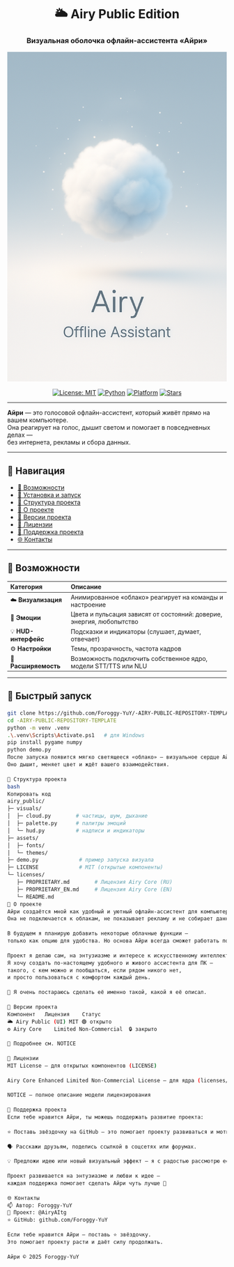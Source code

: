 <div align="center">

# 🌥️ **Airy Public Edition**
### Визуальная оболочка офлайн-ассистента «Айри»

<p align="center">
  <img src="assets/banner.png" width="720" alt="Airy Banner">
</p>

[![License: MIT](https://img.shields.io/badge/License-MIT-green.svg)](./LICENSE)
[![Python](https://img.shields.io/badge/python-3.10+-blue.svg)](#)
[![Platform](https://img.shields.io/badge/platform-Windows%2010+-lightgrey.svg)](#)
[![Stars](https://img.shields.io/github/stars/Foroggy-YuY/-AIRY-PUBLIC-REPOSITORY-TEMPLATE?style=social)](https://github.com/Foroggy-YuY/-AIRY-PUBLIC-REPOSITORY-TEMPLATE)

</div>

---

**Айри** — это голосовой офлайн-ассистент, который живёт прямо на вашем компьютере.  
Она реагирует на голос, дышит светом и помогает в повседневных делах —  
без интернета, рекламы и сбора данных.

---

## 🔗 Навигация
- [🎨 Возможности](#-возможности)
- [🚀 Установка и запуск](#-быстрый-запуск)
- [🧩 Структура проекта](#-структура-проекта)
- [🤍 О проекте](#-о-проекте)
- [🧱 Версии проекта](#-версии-проекта)
- [🧩 Лицензии](#-лицензии)
- [💙 Поддержка проекта](#-поддержка-проекта)
- [🌐 Контакты](#-контакты)

---

## 🎨 Возможности

| Категория | Описание |
|:-----------|:----------|
| ☁️ **Визуализация** | Анимированное «облако» реагирует на команды и настроение |
| 🌈 **Эмоции** | Цвета и пульсация зависят от состояний: доверие, энергия, любопытство |
| 💡 **HUD-интерфейс** | Подсказки и индикаторы (слушает, думает, отвечает) |
| ⚙️ **Настройки** | Темы, прозрачность, частота кадров |
| 🧩 **Расширяемость** | Возможность подключить собственное ядро, модели STT/TTS или NLU |

---

## 🚀 Быстрый запуск

```bash
git clone https://github.com/Foroggy-YuY/-AIRY-PUBLIC-REPOSITORY-TEMPLATE.git
cd -AIRY-PUBLIC-REPOSITORY-TEMPLATE
python -m venv .venv
.\.venv\Scripts\Activate.ps1   # для Windows
pip install pygame numpy
python demo.py
После запуска появится мягко светящееся «облако» — визуальное сердце Айри.
Оно дышит, меняет цвет и ждёт вашего взаимодействия.

🧩 Структура проекта
bash
Копировать код
airy_public/
├─ visuals/
│  ├─ cloud.py        # частицы, шум, дыхание
│  ├─ palette.py      # палитры эмоций
│  └─ hud.py          # надписи и индикаторы
├─ assets/
│  ├─ fonts/
│  └─ themes/
├─ demo.py             # пример запуска визуала
├─ LICENSE             # MIT (открытые компоненты)
└─ licenses/
   ├─ PROPRIETARY.md        # Лицензия Airy Core (RU)
   ├─ PROPRIETARY_EN.md     # Лицензия Airy Core (EN)
   └─ README.md
🤍 О проекте
Айри создаётся мной как удобный и уютный офлайн-ассистент для компьютера.
Она не подключается к облакам, не показывает рекламу и не собирает данные.

В будущем я планирую добавить некоторые облачные функции —
только как опцию для удобства. Но основа Айри всегда сможет работать полностью офлайн.

Проект я делаю сам, на энтузиазме и интересе к искусственному интеллекту.
Я хочу создать по-настоящему удобного и живого ассистента для ПК —
такого, с кем можно и пообщаться, если рядом никого нет,
и просто пользоваться с комфортом каждый день.

💙 Я очень постараюсь сделать её именно такой, какой я её описал.

🧱 Версии проекта
Компонент	Лицензия	Статус
🌥️ Airy Public (UI)	MIT	🟢 открыто
⚙️ Airy Core	Limited Non-Commercial	🔒 закрыто

📎 Подробнее см. NOTICE

🧩 Лицензии
MIT License — для открытых компонентов (LICENSE)

Airy Core Enhanced Limited Non-Commercial License — для ядра (licenses/PROPRIETARY.md)

NOTICE — полное описание модели лицензирования

💙 Поддержка проекта
Если тебе нравится Айри, ты можешь поддержать развитие проекта:

⭐ Поставь звёздочку на GitHub — это помогает проекту развиваться и мотивирует.

🗣️ Расскажи друзьям, поделись ссылкой в соцсетях или форумах.

💡 Предложи идею или новый визуальный эффект — я с радостью рассмотрю её.

Проект развивается на энтузиазме и любви к идее —
каждая поддержка помогает сделать Айри чуть лучше 💫

🌐 Контакты
📫 Автор: Foroggy-YuY
💬 Проект: @AiryAItg
⭐ GitHub: github.com/Foroggy-YuY

Если тебе нравится Айри — поставь ⭐ звёздочку.
Это помогает проекту расти и даёт силу продолжать.

Айри © 2025 Foroggy-YuY